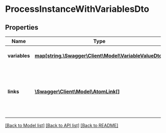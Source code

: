# ProcessInstanceWithVariablesDto

## Properties
Name | Type | Description | Notes
------------ | ------------- | ------------- | -------------
**variables** | [**map[string,\Swagger\Client\Model\VariableValueDto]**](VariableValueDto.md) | The id of the process instance. | [optional] 
**links** | [**\Swagger\Client\Model\AtomLink[]**](AtomLink.md) | The links associated to this resource, with &#x60;method&#x60;, &#x60;href&#x60; and &#x60;rel&#x60;. | [optional] 

[[Back to Model list]](../../README.md#documentation-for-models) [[Back to API list]](../../README.md#documentation-for-api-endpoints) [[Back to README]](../../README.md)

